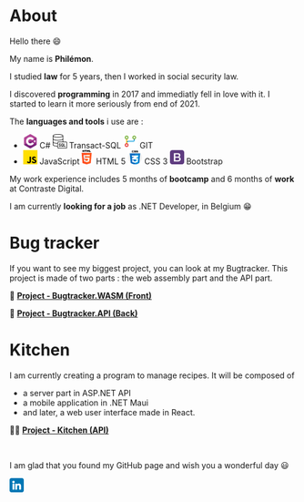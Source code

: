 # About

Hello there 😄

My name is **Philémon**.

I studied **law** for 5 years, then I worked in social security law.

I discovered **programming** in 2017 and immediatly fell in love with it. I started to learn it more seriously from end of 2021.

The **languages and tools** i use are :

- ![C#](/csharp.png) C# ![Transact-SQL](/sql.png) Transact-SQL ![GIT](/git.png) GIT
- ![JavaScript](/js.png) JavaScript![HTML](/html.png) HTML 5 ![CSS](/css.png) CSS 3 ![Bootstrap](/bootstrap.png) Bootstrap

My work experience includes 5 months of **bootcamp** and 6 months of **work** at Contraste Digital.

I am currently **looking for a job** as .NET Developer, in Belgium 😁

# Bug tracker

If you want to see my biggest project, you can look at my Bugtracker. This project is made of two parts : the web assembly part and the API part.

🐞 **[Project - Bugtracker.WASM (Front)](https://github.com/Tarcacode/Bugtracker.WASM-repo)**

🐞 **[Project - Bugtracker.API (Back)](https://github.com/Tarcacode/Bugtracker.API-repo)**

# Kitchen

I am currently creating a program to manage recipes. It will be composed of

- a server part in ASP.NET API
- a mobile application in .NET Maui
- and later, a web user interface made in React.

🧑‍🍳 **[Project - Kitchen (API)](https://github.com/Tarcacode/Kitchen-repo)**

<br/>

I am glad that you found my GitHub page and wish you a wonderful day 😃

[![LinkedIn - Philémon Philippin](/linkedin.png)](https://www.linkedin.com/in/philemonphilippin/)
